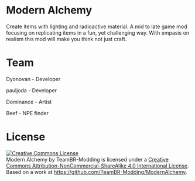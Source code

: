 Modern Alchemy
====================
Create items with lighting and radioactive material. A mid to late game mod focusing on replicating items in a fun, yet challenging way. With empasis on realism this mod will make you think not just craft.

Team
====================
Dyonovan  - Developer

pauljoda  - Developer

Dominance - Artist

Beef      - NPE finder


License
===============
<a rel="license" href="http://creativecommons.org/licenses/by-nc-sa/4.0/"><img alt="Creative Commons License" style="border-width:0" src="https://i.creativecommons.org/l/by-nc-sa/4.0/88x31.png" /></a><br /><span xmlns:dct="http://purl.org/dc/terms/" href="http://purl.org/dc/dcmitype/Dataset" property="dct:title" rel="dct:type">Modern Alchemy</span> by <span xmlns:cc="http://creativecommons.org/ns#" property="cc:attributionName">TeamBR-Modding</span> is licensed under a <a rel="license" href="http://creativecommons.org/licenses/by-nc-sa/4.0/">Creative Commons Attribution-NonCommercial-ShareAlike 4.0 International License</a>.<br />Based on a work at <a xmlns:dct="http://purl.org/dc/terms/" href="https://github.com/TeamBR-Modding/ModernAlchemy" rel="dct:source">https://github.com/TeamBR-Modding/ModernAlchemy</a>.

